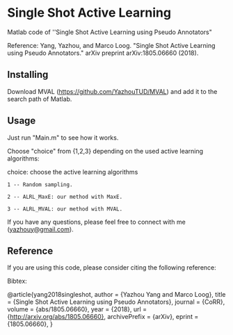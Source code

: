 # Single Shot Active Learning
Matlab code of ''Single Shot Active Learning using Pseudo Annotators"

Reference: Yang, Yazhou, and Marco Loog. "Single Shot Active Learning using Pseudo Annotators." arXiv preprint arXiv:1805.06660 (2018).

## Installing

Download MVAL (https://github.com/YazhouTUD/MVAL) and add it to the search path of Matlab.

## Usage

Just run "Main.m" to see how it works.

Choose "choice" from {1,2,3} depending on the used active learning algorithms:

choice:  choose the active learning algorithms

    1 -- Random sampling.
    
    2 -- ALRL_MaxE: our method with MaxE.
    
    3 -- ALRL_MVAL: our method with MVAL.

If you have any questions, please feel free to connect with me (yazhouy@gmail.com).


## Reference
If you are using this code, please consider citing the following reference:

Bibtex:

@article{yang2018singleshot,
  author    = {Yazhou Yang and
               Marco Loog},
  title     = {Single Shot Active Learning using Pseudo Annotators},
  journal   = {CoRR},
  volume    = {abs/1805.06660},
  year      = {2018},
  url       = {http://arxiv.org/abs/1805.06660},
  archivePrefix = {arXiv},
  eprint    = {1805.06660},
}
